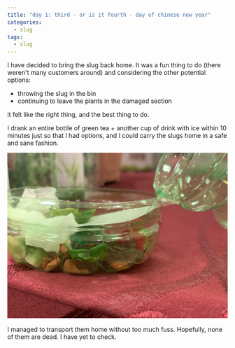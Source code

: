 ```yaml
---
title: "day 1: third - or is it fourth - day of chinese new year"
categories:
  - slug
tags:
  - slug
---
```


I have decided to bring the slug back home. It was a fun thing to do (there weren't many customers around) and considering the other potential options: 
  * throwing the slug in the bin 
  * continuing to leave the plants in the damaged section 

it felt like the right thing, and the best thing to do. 

I drank an entire bottle of green tea + another cup of drink with ice within 10 minutes just so that I had options, and I could carry the slugs home in a safe and sane fashion. 

![day-1-bottle](../assets/images/day-1-bottle.jpg) 

I managed to transport them home without too much fuss. Hopefully, none of them are dead. I have yet to check. 
